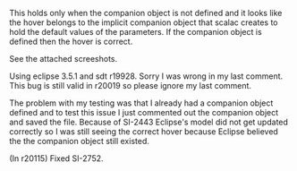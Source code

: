 This holds only when the companion object is not defined and it looks like the hover belongs to the implicit companion object that scalac creates to hold the default values of the parameters. If the companion object is defined then the hover is correct.

See the attached screeshots.

Using eclipse 3.5.1 and sdt r19928.
Sorry I was wrong in my last comment. This bug is still valid in r20019 so please ignore my last comment.

The problem with my testing was that I already had a companion object defined and to test this issue I just commented out the companion object and saved the file. Because of SI-2443 Eclipse's model did not get updated correctly so I was still seeing the correct hover because Eclipse believed the the companion object still existed.

(In r20115) Fixed SI-2752.
